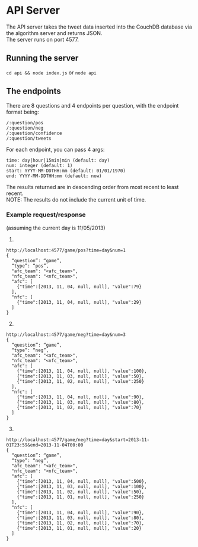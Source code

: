 # API Server

The API server takes the tweet data inserted into the CouchDB database via the algorithm server and returns JSON.  
The server runs on port 4577.

## Running the server

`cd api && node index.js` or `node api`

## The endpoints

There are 8 questions and 4 endpoints per question, with the endpoint format being:

    /:question/pos
    /:question/neg
    /:question/confidence
    /:question/tweets

For each endpoint, you can pass 4 args:

    time: day|hour|15min|min (default: day)
    num: integer (default: 1)
    start: YYYY-MM-DDTHH:mm (default: 01/01/1970)
    end: YYYY-MM-DDTHH:mm (default: now)

The results returned are in descending order from most recent to least recent.  
NOTE: The results do not include the current unit of time.

### Example request/response

(assuming the current day is 11/05/2013)

1)

    http://localhost:4577/game/pos?time=day&num=1
    {
      “question”: “game”,
      “type”: “pos”,
      "afc_team": "<afc_team>",
      "nfc_team": "<nfc_team>",
      "afc": [
        {"time":[2013, 11, 04, null, null], "value":79}
      ],
      "nfc": [
        {"time":[2013, 11, 04, null, null], "value":29}
      ]
    }

2)

    http://localhost:4577/game/neg?time=day&num=3
    {
      “question”: “game”,
      “type”: “neg”,
      "afc_team": "<afc_team>",
      "nfc_team": "<nfc_team>",
      "afc": [
        {"time":[2013, 11, 04, null, null], "value":100},
        {"time":[2013, 11, 03, null, null], "value":50},
        {"time":[2013, 11, 02, null, null], "value":250}
      ],
      "nfc": [
        {"time":[2013, 11, 04, null, null], "value":90},
        {"time":[2013, 11, 03, null, null], "value":80},
        {"time":[2013, 11, 02, null, null], "value":70}
      ]
    }

3)

    http://localhost:4577/game/neg?time=day&start=2013-11-01T23:59&end=2013-11-04T00:00
    {
      “question”: “game”,
      “type”: “neg”,
      "afc_team": "<afc_team>",
      "nfc_team": "<nfc_team>",
      "afc": [
        {"time":[2013, 11, 04, null, null], "value":500},
        {"time":[2013, 11, 03, null, null], "value":100},
        {"time":[2013, 11, 02, null, null], "value":50},
        {"time":[2013, 11, 01, null, null], "value":250}
      ],
      "nfc": [
        {"time":[2013, 11, 04, null, null], "value":90},
        {"time":[2013, 11, 03, null, null], "value":80},
        {"time":[2013, 11, 02, null, null], "value":70},
        {"time":[2013, 11, 01, null, null], "value":20}
      ]
    }
